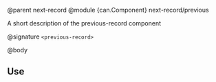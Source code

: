 @parent next-record
@module {can.Component} next-record/previous <previous-record>

A short description of the previous-record component

@signature `<previous-record>`

@body

## Use

